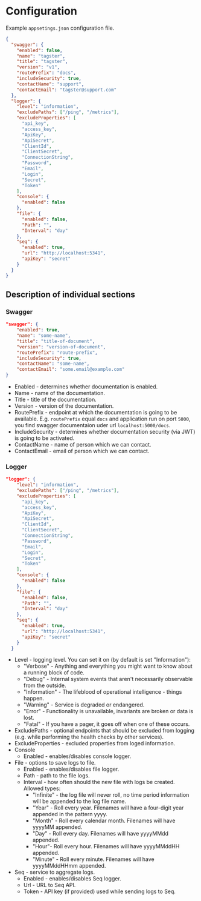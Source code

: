 # Configuration

Example `appsetings.json` configuration file.

```json
{
  "swagger": {
    "enabled": false,
    "name": "tagster",
    "title": "tagster",
    "version": "v1",
    "routePrefix": "docs",
    "includeSecurity": true,
    "contactName": "support",
    "contactEmail": "tagster@support.com"
  },
  "logger": {
    "level": "information",
    "excludePaths": ["/ping", "/metrics"],
    "excludeProperties": [
      "api_key",
      "access_key",
      "ApiKey",
      "ApiSecret",
      "ClientId",
      "ClientSecret",
      "ConnectionString",
      "Password",
      "Email",
      "Login",
      "Secret",
      "Token"
    ],
    "console": {
      "enabled": false
    },
    "file": {
      "enabled": false,
      "Path": "",
      "Interval": "day"
    },
    "seq": {
      "enabled": true,
      "url": "http://localhost:5341",
      "apiKey": "secret"
    }
  }
}
```

## Description of individual sections

### Swagger

```json
"swagger": {
    "enabled": true,
    "name": "some-name",
    "title": "title-of-document",
    "version": "version-of-document",
    "routePrefix": "route-prefix",
    "includeSecurity": true,
    "contactName": "some-name",
    "contactEmail": "some.email@example.com"
}
```

- Enabled - determines whether documentation is enabled.
- Name - name of the documentation.
- Title - title of the documentation.
- Version - version of the documentation.
- RoutePrefix - endpoint at which the documentation is going to be available. E.g. `routePrefix` equal `docs` and application run on port `5000`, you find swagger documentaion uder url `localhost:5000/docs`.
- IncludeSecurity - determines whether documentation security (via JWT) is going to be activated.
- ContactName - name of person which we can contact.
- ContactEmail - email of person which we can contact.

### Logger

```json
"logger": {
    "level": "information",
    "excludePaths": ["/ping", "/metrics"],
    "excludeProperties": [
      "api_key",
      "access_key",
      "ApiKey",
      "ApiSecret",
      "ClientId",
      "ClientSecret",
      "ConnectionString",
      "Password",
      "Email",
      "Login",
      "Secret",
      "Token"
    ],
    "console": {
      "enabled": false
    },
    "file": {
      "enabled": false,
      "Path": "",
      "Interval": "day"
    },
    "seq": {
      "enabled": true,
      "url": "http://localhost:5341",
      "apiKey": "secret"
    }
  }
```

- Level - logging level. You can set it on (by default is set "Information"):
  - "Verbose" - Anything and everything you might want to know about a running block of code.
  - "Debug" - Internal system events that aren't necessarily observable from the outside.
  - "Information" - The lifeblood of operational intelligence - things happen.
  - "Warning" - Service is degraded or endangered.
  - "Error" - Functionality is unavailable, invariants are broken or data is lost.
  - "Fatal" - If you have a pager, it goes off when one of these occurs.
- ExcludePaths - optional endpoints that should be excluded from logging (e.g. while performing the health checks by other services).
- ExcludeProperties - excluded properties from loged information.
- Console
  - Enabled - enables/disables console logger.
- File - options to save logs to file.
  - Enabled - enables/disables file logger.
  - Path - path to the file logs.
  - Interval - how often should the new file with logs be created. Allowed types:
    - "Infinite" - the log file will never roll, no time period information will be appended to the log file name.
    - "Year" - Roll every year. Filenames will have a four-digit year appended in the pattern yyyy.
    - "Month" - Roll every calendar month. Filenames will have yyyyMM appended.
    - "Day" - Roll every day. Filenames will have yyyyMMdd appended.
    - "Hour"- Roll every hour. Filenames will have yyyyMMddHH appended.
    - "Minute" - Roll every minute. Filenames will have yyyyMMddHHmm appended.
- Seq - service to aggregate logs.
  - Enabled - enables/disables Seq logger.
  - Url - URL to Seq API.
  - Token - API key (if provided) used while sending logs to Seq.
